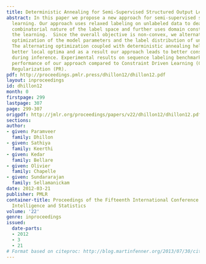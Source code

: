 ```yaml
---
title: Deterministic Annealing for Semi-Supervised Structured Output Learning
abstract: In this paper we propose a new approach for semi-supervised structured output
  learning. Our approach uses relaxed labeling on unlabeled data to deal with the
  combinatorial nature of the label space and further uses domain constraints to guide
  the learning.  Since the overall objective is non-convex, we alternate between the
  optimization of the model parameters and the label distribution of unlabeled data.
  The alternating optimization coupled with deterministic annealing helps us achieve
  better local optima and as a result our approach leads to better constraint satisfaction
  during inference. Experimental results on sequence labeling benchmarks show superior
  performance of our approach compared to Constraint Driven Learning (CoDL) and Posterior
  Regularization (PR).
pdf: http://proceedings.pmlr.press/dhillon12/dhillon12.pdf
layout: inproceedings
id: dhillon12
month: 0
firstpage: 299
lastpage: 307
page: 299-307
origpdf: http://jmlr.org/proceedings/papers/v22/dhillon12/dhillon12.pdf
sections: 
author:
- given: Paramveer
  family: Dhillon
- given: Sathiya
  family: Keerthi
- given: Kedar
  family: Bellare
- given: Olivier
  family: Chapelle
- given: Sundararajan
  family: Sellamanickam
date: 2012-03-21
publisher: PMLR
container-title: Proceedings of the Fifteenth International Conference on Artificial
  Intelligence and Statistics
volume: '22'
genre: inproceedings
issued:
  date-parts:
  - 2012
  - 3
  - 21
# Format based on citeproc: http://blog.martinfenner.org/2013/07/30/citeproc-yaml-for-bibliographies/
---
```

